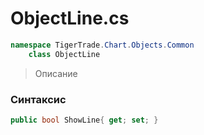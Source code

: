 
# ObjectLine.cs
```csharp
namespace TigerTrade.Chart.Objects.Common  
    class ObjectLine
```

> Описание

### Синтаксис
```csharp
public bool ShowLine{ get; set; }
```
